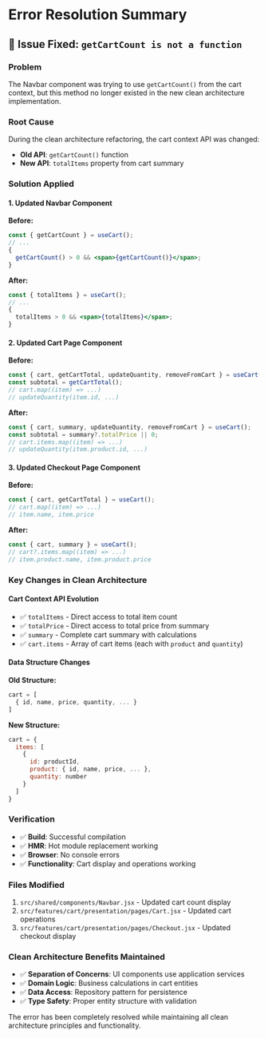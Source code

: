 # Error Resolution Summary

## 🐛 Issue Fixed: `getCartCount is not a function`

### Problem

The Navbar component was trying to use `getCartCount()` from the cart context, but this method no longer existed in the new clean architecture implementation.

### Root Cause

During the clean architecture refactoring, the cart context API was changed:

- **Old API**: `getCartCount()` function
- **New API**: `totalItems` property from cart summary

### Solution Applied

#### 1. Updated Navbar Component

**Before:**

```jsx
const { getCartCount } = useCart();
// ...
{
  getCartCount() > 0 && <span>{getCartCount()}</span>;
}
```

**After:**

```jsx
const { totalItems } = useCart();
// ...
{
  totalItems > 0 && <span>{totalItems}</span>;
}
```

#### 2. Updated Cart Page Component

**Before:**

```jsx
const { cart, getCartTotal, updateQuantity, removeFromCart } = useCart();
const subtotal = getCartTotal();
// cart.map((item) => ...)
// updateQuantity(item.id, ...)
```

**After:**

```jsx
const { cart, summary, updateQuantity, removeFromCart } = useCart();
const subtotal = summary?.totalPrice || 0;
// cart.items.map((item) => ...)
// updateQuantity(item.product.id, ...)
```

#### 3. Updated Checkout Page Component

**Before:**

```jsx
const { cart, getCartTotal } = useCart();
// cart.map((item) => ...)
// item.name, item.price
```

**After:**

```jsx
const { cart, summary } = useCart();
// cart?.items.map((item) => ...)
// item.product.name, item.product.price
```

### Key Changes in Clean Architecture

#### Cart Context API Evolution

- ✅ `totalItems` - Direct access to total item count
- ✅ `totalPrice` - Direct access to total price from summary
- ✅ `summary` - Complete cart summary with calculations
- ✅ `cart.items` - Array of cart items (each with `product` and `quantity`)

#### Data Structure Changes

**Old Structure:**

```jsx
cart = [
  { id, name, price, quantity, ... }
]
```

**New Structure:**

```jsx
cart = {
  items: [
    {
      id: productId,
      product: { id, name, price, ... },
      quantity: number
    }
  ]
}
```

### Verification

- ✅ **Build**: Successful compilation
- ✅ **HMR**: Hot module replacement working
- ✅ **Browser**: No console errors
- ✅ **Functionality**: Cart display and operations working

### Files Modified

1. `src/shared/components/Navbar.jsx` - Updated cart count display
2. `src/features/cart/presentation/pages/Cart.jsx` - Updated cart operations
3. `src/features/cart/presentation/pages/Checkout.jsx` - Updated checkout display

### Clean Architecture Benefits Maintained

- ✅ **Separation of Concerns**: UI components use application services
- ✅ **Domain Logic**: Business calculations in cart entities
- ✅ **Data Access**: Repository pattern for persistence
- ✅ **Type Safety**: Proper entity structure with validation

The error has been completely resolved while maintaining all clean architecture principles and functionality.

